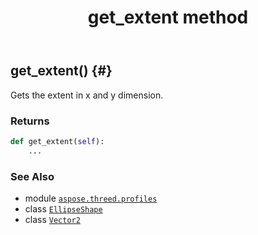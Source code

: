 ﻿---
title: get_extent method
second_title: Aspose.3D for Python via .NET API References
description: 
type: docs
weight: 50
url: /python-net/aspose.threed.profiles/ellipseshape/get_extent/
is_root: false
---

## get_extent() {#}

Gets the extent in x and y dimension.


### Returns 





```python
def get_extent(self):
    ...
```





### See Also
* module [`aspose.threed.profiles`](../../)
* class [`EllipseShape`](/3d/python-net/aspose.threed.profiles/ellipseshape)
* class [`Vector2`](/3d/python-net/aspose.threed.utilities/vector2)
